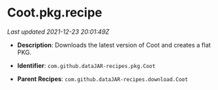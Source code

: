 # Coot.pkg.recipe

_Last updated 2021-12-23 20:01:49Z_

- **Description**: Downloads the latest version of Coot and creates a flat PKG.

- **Identifier**: `com.github.dataJAR-recipes.pkg.Coot`

- **Parent Recipes**: `com.github.dataJAR-recipes.download.Coot`
